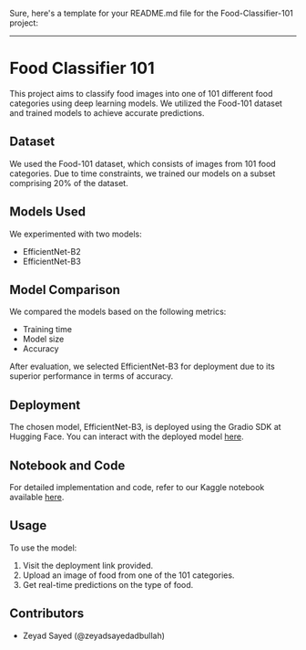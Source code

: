 Sure, here's a template for your README.md file for the Food-Classifier-101 project:

---

# Food Classifier 101

This project aims to classify food images into one of 101 different food categories using deep learning models. We utilized the Food-101 dataset and trained models to achieve accurate predictions.

## Dataset

We used the Food-101 dataset, which consists of images from 101 food categories. Due to time constraints, we trained our models on a subset comprising 20% of the dataset.

## Models Used

We experimented with two models:
- EfficientNet-B2
- EfficientNet-B3

## Model Comparison

We compared the models based on the following metrics:
- Training time
- Model size
- Accuracy

After evaluation, we selected EfficientNet-B3 for deployment due to its superior performance in terms of accuracy.

## Deployment

The chosen model, EfficientNet-B3, is deployed using the Gradio SDK at Hugging Face. You can interact with the deployed model [here](https://huggingface.co/spaces/Zeyad-Sayed/Food-Classifier-101).

## Notebook and Code

For detailed implementation and code, refer to our Kaggle notebook available [here](https://www.kaggle.com/code/zeyadsayedadbullah/food-classifier-101/).

## Usage

To use the model:
1. Visit the deployment link provided.
2. Upload an image of food from one of the 101 categories.
3. Get real-time predictions on the type of food.

## Contributors

- Zeyad Sayed (@zeyadsayedadbullah)


